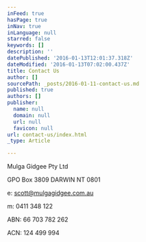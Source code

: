 ```yaml
---
inFeed: true
hasPage: true
inNav: true
inLanguage: null
starred: false
keywords: []
description: ''
datePublished: '2016-01-13T12:01:37.318Z'
dateModified: '2016-01-13T07:02:00.437Z'
title: Contact Us
author: []
sourcePath: _posts/2016-01-11-contact-us.md
published: true
authors: []
publisher:
  name: null
  domain: null
  url: null
  favicon: null
url: contact-us/index.html
_type: Article

---
```

Mulga Gidgee Pty Ltd 

GPO Box 3809 DARWIN NT 0801

e: scott@mulgagidgee.com.au

m: 0411 348 122

ABN: 66 703 782 262

ACN: 124 499 994